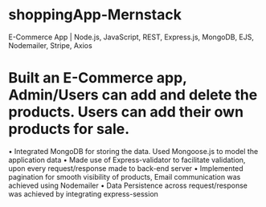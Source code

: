 # shoppingApp-Mernstack
E-Commerce App | Node.js, JavaScript, REST, Express.js, MongoDB, EJS, Nodemailer, Stripe, Axios 
# Built an E-Commerce app, Admin/Users can add and delete the products. Users can add their own products for sale.
• Integrated MongoDB for storing the data. Used Mongoose.js to model the application data
• Made use of Express-validator to facilitate validation, upon every request/response made to back-end server
• Implemented pagination for smooth visibility of products, Email communication was achieved using Nodemailer
• Data Persistence across request/response was achieved by integrating express-session
